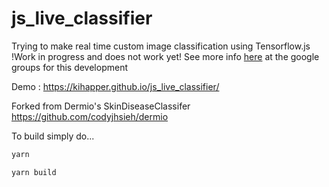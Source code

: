 # js_live_classifier


Trying to make real time custom image classification using Tensorflow.js
!Work in progress and does not work yet! 
See more info [here](https://groups.google.com/a/tensorflow.org/d/msg/tfjs/joghxs6siuM/7Qxwkv4ABwAJ) at the google groups for this development 

Demo : https://kihapper.github.io/js_live_classifier/

Forked from Dermio's SkinDiseaseClassifer
https://github.com/codyjhsieh/dermio

To build simply do...

```bash
yarn
```

```bash
yarn build
```